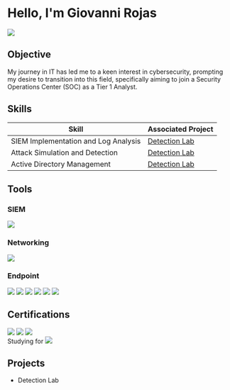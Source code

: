 # Hello, I'm Giovanni Rojas
<a href="https://www.linkedin.com/in/giovannirojas1/"><img src="https://img.shields.io/badge/-LinkedIn-0072b1?&style=for-the-badge&logo=linkedin&logoColor=white" /></a>

## Objective

My journey in IT has led me to a keen interest in cybersecurity, prompting my desire to transition into this field, specifically aiming to join a Security Operations Center (SOC) as a Tier 1 Analyst.

## Skills

| Skill                                         | Associated Project         |
|-----------------------------------------------|----------------------------|
| SIEM Implementation and Log Analysis          | <a href="https://github.com/Giorojas11/Detection-Lab">Detection Lab</a>|
| Attack Simulation and Detection               | <a href="https://github.com/Giorojas11/Detection-Lab">Detection Lab</a>|
| Active Directory Management                   | <a href="https://github.com/Giorojas11/Detection-Lab">Detection Lab</a>|

## Tools

### SIEM
<div>
    <img src="https://img.shields.io/badge/-Splunk-000000?&style=for-the-badge&logo=Splunk&logoColor=white" />
</div>

### Networking
<div>
    <img src="https://img.shields.io/badge/-Wireshark-1679A7?&style=for-the-badge&logo=Wireshark&logoColor=white" />
</div>

### Endpoint
<div>
  <img src="https://img.shields.io/badge/-Atomic%20Red%20Team-8A6EAF?&style=for-the-badge&logo=atomic-red-team&logoColor=white" />
  <img src="https://img.shields.io/badge/-Sysmon-007ACC?&style=for-the-badge&logo=Windows&logoColor=white" />
  <img src="https://img.shields.io/badge/-Active%20Directory-0072C6?&style=for-the-badge&logo=Active%20Directory&logoColor=white" />
  <img src="https://img.shields.io/badge/-Linux-FCC624?&style=for-the-badge&logo=Linux&logoColor=black" />
  <img src="https://img.shields.io/badge/-Kali%20Linux-557C94?&style=for-the-badge&logo=Kali%20Linux&logoColor=white" />
  <img src="https://img.shields.io/badge/-Windows%20Server-0078D6?&style=for-the-badge&logo=Windows%20Server&logoColor=white" />
</div>

## Certifications
<div>
<img src="https://img.shields.io/badge/-Security%2B-FF0000?&style=for-the-badge&logo=CompTIA&logoColor=white" />
<img src="https://img.shields.io/badge/-Network%2B-007ACC?&style=for-the-badge&logo=CompTIA&logoColor=white" />
<img src="https://img.shields.io/badge/-A%2B-4D4D4D?&style=for-the-badge&logo=CompTIA&logoColor=white" />
</div>
Studying for
</div>
<img src="https://img.shields.io/badge/-CCNA-1A5E99?&style=for-the-badge&logo=Cisco&logoColor=white" />
</div>

## Projects
- Detection Lab
